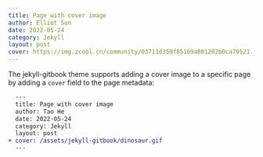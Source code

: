 ```yaml
---
title: Page with cover image
author: Elliot Sun
date: 2022-05-24
category: Jekyll
layout: post
cover: https://img.zcool.cn/community/03711d359f85109a801202b0ca79521.jpg
---
```


The jekyll-gitbook theme supports adding a cover image to a specific page by adding
a `cover` field to the page metadata:

```diff
  ---
  title: Page with cover image
  author: Tao He
  date: 2022-05-24
  category: Jekyll
  layout: post
+ cover: /assets/jekyll-gitbook/dinosaur.gif
  ---
```
